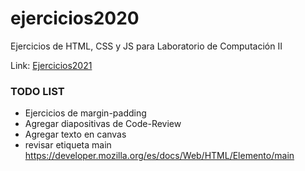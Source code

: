 # ejercicios2020
Ejercicios de HTML, CSS y JS para Laboratorio de Computación II

Link: [Ejercicios2021](https://ucc-labcompu2.github.io/ejercicios2021-edme88/Ejercicios-HTML/index.html)

### TODO LIST
* Ejercicios de margin-padding
* Agregar diapositivas de Code-Review
* Agregar texto en canvas
* revisar etiqueta main https://developer.mozilla.org/es/docs/Web/HTML/Elemento/main
